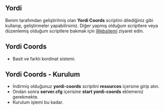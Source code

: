 ## Yordi
Benim tarafımdan geliştirilmiş olan __Yordi Coords__ scriptini dilediğiniz gibi kullanıp, geliştirmeler yapabilirsiniz. Diğer yapmış olduğum scriptlere veya düzenlemiş olduğum scriptlere bakmak için [Websitemi](https://yordi.online) ziyaret edin.

## Yordi Coords
- Basit ve farklı kordinat sistemi.

## Yordi Coords - Kurulum
- İndirmiş olduğunuz __yordi-coords__ scriptini __resources__ içersine girip atın.
- Ondan sonra __server.cfg__ içerisine __start yordi-coords__ eklemeniz gerekmekte.
- Kurulum işlemi bu kadar.
